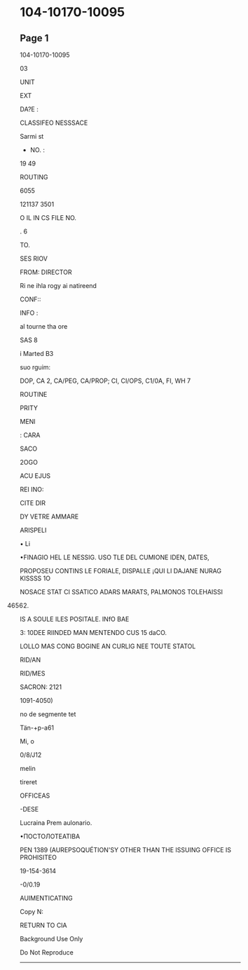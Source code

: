 # 104-10170-10095

## Page 1

104-10170-10095

03

UNIT

EXT

DA?E :

CLASSIFEO NESSSACE

Sarmi st

* NO. :

19 49

ROUTING

6055

121137 3501

O IL IN CS FILE NO.

. 6

TO.

SES RIOV

FROM: DIRECTOR

Ri ne ihla rogy ai natireend

CONF::

INFO :

al tourne tha ore

SAS 8

i Marted B3

suo rguim:

DOP, CA 2, CA/PEG, CA/PROP; CI, CI/OPS, C1/0A, FI, WH 7

ROUTINE

PRITY

MENI

: CARA

SACO

2OGO

ACU EJUS

REI INO:

CITE DIR

DY VETRE AMMARE

ARISPELI

• Li

•FINAGIO HEL LE NESSIG. USO TLE DEL CUMIONE IDEN, DATES,

PROPOSEU CONTINS LE FORIALE, DISPALLE ¡QUI LI DAJANE NURAG KISSSS 1O

NOSACE STAT CI SSATICO ADARS MARATS, PALMONOS TOLEHAISSI

46562.

IS A SOULE ILES POSITALE. INfO BAE

3: 10DEE RIINDED MAN MENTENDO CUS 15 daCO.

LOLLO MAS CONG BOGINE AN CURLIG NEE TOUTE STATOL

RID/AN

RID/MES

SACRON: 2121

1091-4050)

no de segmente tet

Tän-+p-a61

Mi, o

0/8/J12

melin

tireret

OFFICEAS

-DESE

Lucraina Prem aulonario.

•ПОСТОЛОТЕАТІВА

PEN 1389 (AUREPSOQUÉTION'SY OTHER THAN THE ISSUING OFFICE IS PROHISITEO

19-154-3614

-0/0.19

AUIMENTICATING

Copy N:

RETURN TO CIA

Background Use Only

Do Not Reproduce

---

